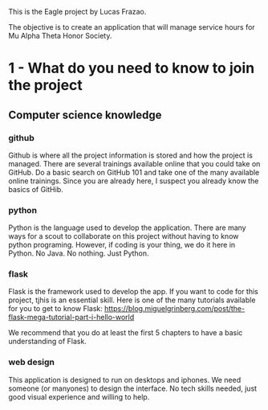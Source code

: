 This is the Eagle project by Lucas Frazao.

The objective is to create an application that will manage service hours for Mu Alpha Theta Honor Society.

# 1 - What do you need to know to join the project

## Computer science knowledge
### github
Github is where all the project information is stored and how the project is managed. There are several trainings available online that you could take on GitHub. Do a basic search on GitHub 101 and take one of the many available online trainings.
Since you are already here, I suspect you already know the basics of GitHib.
### python
Python is the language used to develop the application. There are many ways for a scout to collaborate on this project without having to know python programing. However, if coding is your thing, we do it here in Python. No Java. No nothing. Just Python.
### flask
Flask is the framework used to develop the app. If you want to code for this project, tjhis is an essential skill. Here is one of the many tutorials available for you to get to know Flask:
https://blog.miguelgrinberg.com/post/the-flask-mega-tutorial-part-i-hello-world

We recommend that you do at least the first 5 chapters to have a basic understanding of Flask.
### web design
This application is designed to run on desktops and iphones. We need someone (or manyones) to design the interface. No tech skills needed, just good visual experience and willing to help.
